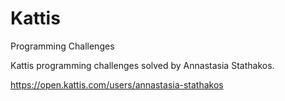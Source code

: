 # Kattis
Programming Challenges

Kattis programming challenges solved by Annastasia Stathakos. 

https://open.kattis.com/users/annastasia-stathakos
